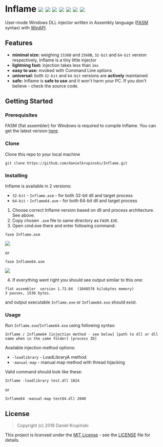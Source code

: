 # Inflame ![](https://img.shields.io/badge/language-Assembly-%236E4C13.svg) ![](https://img.shields.io/badge/assembler-FASM-lightgrey.svg) ![](https://img.shields.io/badge/fasm-1.73.04-orange.svg) ![](https://img.shields.io/badge/platform-Windows-0078d7.svg) ![](https://img.shields.io/badge/arch-x86-yellow.svg) ![](https://img.shields.io/badge/arch-x86--64-red.svg) ![](https://img.shields.io/badge/license-MIT-blue.svg)

User-mode Windows DLL injector written in Assembly language ([FASM](https://flatassembler.net) syntax) with [WinAPI](https://docs.microsoft.com/en-us/windows/desktop/apiindex/windows-api-list).

## Features

- **minimal size:** weighing `1536B` and `2560B`, `32-bit` and `64-bit` version respectively, Inflame is a tiny little injector
- **lightning fast:** injection takes less than `1ms`
- **easy to use:** invoked with Command Line options
- **universal:** both `32-bit` and `64-bit` versions are **actively** maintained
- **safe:** Inflame is **safe to use** and it won't harm your PC. If you don't believe - check the source code.

## Getting Started

### Prerequisites

FASM (flat assembler) for Windows is required to compile Inflame. You can get the latest version [here](https://flatassembler.net/download.php).


### Clone

Clone this repo to your local machine
```
git clone https://github.com/danielkrupinski/Inflame.git
```

### Installing

Inflame is available in 2 versions:

* `32-bit` - `Inflame.asm` - for both 32-bit dll and target process
* `64-bit` - `Inflame64.asm` - for both 64-bit dll and target process

1. Choose correct Inflame version based on dll and process architecture. See above.
2. Copy chosen `.asm` file to same directory as `FASM.EXE`.
3. Open cmd.exe there and enter following command:
```
fasm Inflame.asm
```
![](http://g.recordit.co/H6Hy7QYMFA.gif)

or

```
fasm Inflame64.asm
```
![](http://g.recordit.co/zyqawO6UO8.gif)

4. If everything went right you should see output similar to this one:
```
flat assembler  version 1.73.04  (1048576 kilobytes memory)
3 passes, 1536 bytes.
```
and output executable `Inflame.exe` or `Inflame64.exe` should exist.


### Usage

Run `Inflame.exe`/`Inflame64.exe` using following syntax:
```
Inflame / Inflame64 [injection method - see below] [path to dll or dll name when in the same folder] [process ID]
```

Available injection method options:

* `-loadlibrary` - LoadLibraryA method
* `-manual-map` - manual map method with thread hijacking

Valid command should look like these:
```
Inflame -loadlibrary test.dll 1024
```
or
```
Inflame64 -manual-map test64.dll 2048
```

## License

> Copyright (c) 2018 Daniel Krupiński

This project is licensed under the [MIT License](https://opensource.org/licenses/mit-license.php) - see the [LICENSE](LICENSE) file for details.
